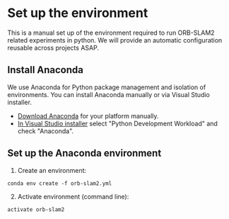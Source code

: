 # Set up the environment

This is a manual set up of the environment required to run ORB-SLAM2 related experiments in python. We will provide an automatic configuration reusable across projects ASAP. 

## Install Anaconda

We use Anaconda for Python package management and isolation of environments. You can install Anaconda manually or via Visual Studio installer. 
- [Download Anaconda](https://www.anaconda.com/download/#windows) for your platform manually. 
- [In Visual Studio installer](https://docs.microsoft.com/en-us/visualstudio/python/vs-tutorial-01-00) select "Python Development Workload" and check "Anaconda". 

## Set up the Anaconda environment
 
1. Create an environment: 
```
conda env create -f orb-slam2.yml
```
2. Activate environment (command line):
```
activate orb-slam2
```
